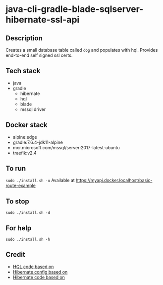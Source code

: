 # java-cli-gradle-blade-sqlserver-hibernate-ssl-api

## Description
Creates a small database table
called `dog` and populates with
hql. Provides end-to-end self signed ssl certs.

## Tech stack
- java
- gradle
  - hibernate
  - hql
  - blade
  - mssql driver

## Docker stack
- alpine:edge
- gradle:7.6.4-jdk11-alpine
- mcr.microsoft.com/mssql/server:2017-latest-ubuntu
- traefik:v2.4

## To run
`sudo ./install.sh -u`
Available at https://myapi.docker.localhost/basic-route-example

## To stop
`sudo ./install.sh -d`

## For help
`sudo ./install.sh -h`

## Credit
- [HQL code based on](https://www.journaldev.com/2954/hibernate-query-language-hql-example-tutorial)
- [Hibernate config based on](https://www.theserverside.com/blog/Coffee-Talk-Java-News-Stories-and-Opinions/An-example-hibernatecfgxml-for-MySQL-8-and-Hibernate-5)
- [Hibernate code based on](https://github.com/lokeshgupta1981/hibernate/tree/master/hibernate-hello-world)
